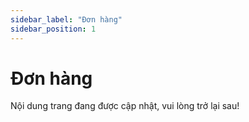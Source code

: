```yaml
---
sidebar_label: "Đơn hàng"
sidebar_position: 1
---
```


# Đơn hàng

Nội dung trang đang được cập nhật, vui lòng trở lại sau!
